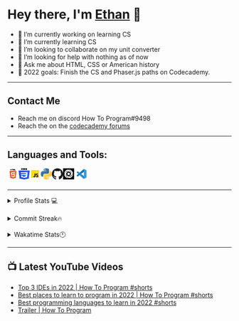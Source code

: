 # Hey there, I'm [Ethan](https://ethan-master-coding.github.io/My-work/) 👋

- 🔭 I’m currently working on learning CS
- 🌱 I’m currently learning CS
- 👯 I’m looking to collaborate on my unit converter
- 🤔 I’m looking for help with nothing as of now
- 💬 Ask me about HTML, CSS or American history
- 🥅 2022 goals: Finish the CS and Phaser.js paths on Codecademy.
___

## Contact Me
- Reach me on discord How To Program#9498
- Reach the on the [codecademy forums](https://discuss.codecademy.com/u/ethanmasterprogram/summary)

___

## Languages and Tools:

<img align="left" alt="HTML Logo" width="25px" height="25px" src="./HTML.png" />
<img align="left" alt="CSS Logo" width="25px" height="25px" src="./CSS.png" />
<img align="left" alt="JS Logo" width="25px" height="25px" src="./JS.png" /> 
<img align="left" alt="Python Logo" width="25px" height="25px" src="./Python.png" />
<img align="left" alt="Github Logo" width="25px" height="25" src="./github.png" />
<img align="left" alt="Replit Logo" width="25px" height="25px"src="./replit.png" />
<img align="left" alt="VS code logo" width "25px" height="25px" src="./VS_code.png" />

<br />
<br />

___
<details align="left">
<summary>Profile Stats 💻</summary>
<img align="left" src="https://github-readme-stats.vercel.app/api?username=Ethan-Master-Coding&count_private=true&show_icons=true&theme=dark" />

<img align="left" src="https://github-readme-stats.vercel.app/api/top-langs/?username=Ethan-Master-Coding&theme=dark" />

</details>

<br />

<details align="left">
<summary>Commit Streak🔥</summary>
<img align="left" src="http://github-readme-streak-stats.herokuapp.com?user=ethan-master-coding&theme=dark&date_format=M%20j%5B%2C%20Y%5D" />
</details>

<br />

<details align="left">
<summary>Wakatime Stats🕛</summary>
<img align="left" src="https://github-readme-stats.vercel.app/api/wakatime?username=How_To_Program" />
</details>

___

## 📺 Latest YouTube Videos

<!-- YOUTUBE:START -->
- [Top 3 IDEs in 2022 | How To Program #shorts](https://www.youtube.com/watch?v=xW6EkjnjEXQ)
- [Best places to learn to program in 2022 | How To Program #shorts](https://www.youtube.com/watch?v=qLV5--VUEUI)
- [Best programming languages to learn in 2022 #shorts](https://www.youtube.com/watch?v=nJ9qdTXWRR0)
- [Trailer | How To Program](https://www.youtube.com/watch?v=h4DTF2_tcXI)
<!-- YOUTUBE:END -->